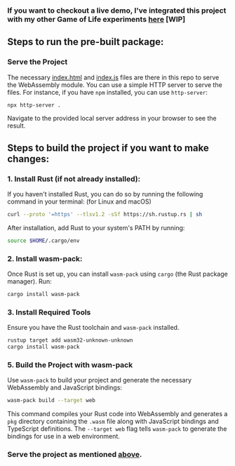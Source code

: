 ### If you want to checkout a live demo, I've integrated this project with my other Game of Life experiments [here](https://experiments-with-game-of-life.pages.dev/) [WIP]

## Steps to run the pre-built package:

### **Serve the Project**
   The necessary [index.html](index.html) and [index.js](index.js) files are there in this repo to serve the WebAssembly module.
   You can use a simple HTTP server to serve the files. For instance, if you have `npm` installed, you can use `http-server`:

   ```sh
   npx http-server .
   ```

   Navigate to the provided local server address in your browser to see the result.

## Steps to build the project if you want to make changes:

### 1. **Install Rust (if not already installed)**:
   If you haven't installed Rust, you can do so by running the following command in your terminal: (for Linux and macOS)
   ```sh
   curl --proto '=https' --tlsv1.2 -sSf https://sh.rustup.rs | sh
   ```
   After installation, add Rust to your system's PATH by running:
   ```sh
   source $HOME/.cargo/env
   ```

### 2. **Install wasm-pack**:
   Once Rust is set up, you can install `wasm-pack` using `cargo` (the Rust package manager). Run:
   ```sh
   cargo install wasm-pack
   ```


### 3. **Install Required Tools**
   Ensure you have the Rust toolchain and `wasm-pack` installed.

   ```sh
   rustup target add wasm32-unknown-unknown
   cargo install wasm-pack
   ```

### 5. **Build the Project with wasm-pack**
   Use `wasm-pack` to build your project and generate the necessary WebAssembly and JavaScript bindings:

   ```sh
   wasm-pack build --target web
   ```

   This command compiles your Rust code into WebAssembly and generates a `pkg` directory containing the `.wasm` file along with JavaScript bindings and TypeScript definitions. The `--target web` flag tells `wasm-pack` to generate the bindings for use in a web environment.

### Serve the project as mentioned [above](#serve-the-project).

